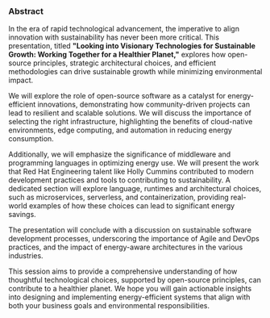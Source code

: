 
### Abstract

In the era of rapid technological advancement, the imperative to align innovation with sustainability has never been more critical. This presentation, titled **"Looking into Visionary Technologies for Sustainable Growth: Working Together for a Healthier Planet,"** explores how open-source principles, strategic architectural choices, and efficient methodologies can drive sustainable growth while minimizing environmental impact.

We will explore the role of open-source software as a catalyst for energy-efficient innovations, demonstrating how community-driven projects can lead to resilient and scalable solutions. We will discuss the importance of selecting the right infrastructure, highlighting the benefits of cloud-native environments, edge computing, and automation in reducing energy consumption.

Additionally, we will emphasize the significance of middleware and programming languages in optimizing energy use. We will present the work that Red Hat Engineering talent like Holly Cummins contributed to modern development practices and tools to contributing to sustainability. A dedicated section will explore language, runtimes and architectural choices, such as microservices, serverless, and containerization, providing real-world examples of how these choices can lead to significant energy savings.

The presentation will conclude with a discussion on sustainable software development processes, underscoring the importance of Agile and DevOps practices, and the impact of energy-aware architectures in the various industries.

This session aims to provide a comprehensive understanding of how thoughtful technological choices, supported by open-source principles, can contribute to a healthier planet. We hope you will gain actionable insights into designing and implementing energy-efficient systems that align with both your business goals and environmental responsibilities.
